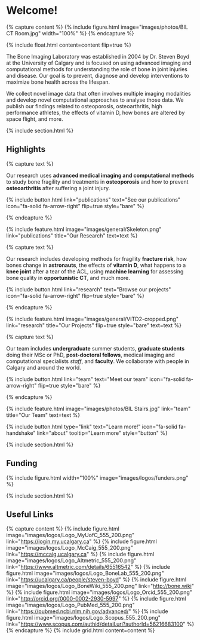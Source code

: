 ---
---
# Welcome!

{% capture content %}
  {%
    include figure.html
    image="images/photos/BIL CT Room.jpg"
    width="100%"
  %}
{% endcapture %}

{%
  include float.html
  content=content
  flip=true
%}

The Bone Imaging Laboratory was established in 2004 by Dr. Steven Boyd at the University of Calgary 
and is focused on using advanced imaging and computational methods for understanding the role of bone in joint injuries and disease.
Our goal is to prevent, diagnose and develop interventions to maximize bone health across the lifespan.

We collect novel image data that often involves multiple imaging modalities and develop novel computational approaches to analyse those data.
We publish our findings related to osteoporosis, osteoarthritis, high performance athletes, the effects of vitamin D, how bones are altered 
by space flight, and more.

{% include section.html %}

## Highlights

{% capture text %}

Our research uses **advanced medical imaging and computational methods** to study bone fragility and treatments in **osteoporosis** 
and how to prevent **osteoarthritis** after suffering a joint injury.

{%
  include button.html
  link="publications"
  text="See our publications"
  icon="fa-solid fa-arrow-right"
  flip=true
  style="bare"
%}

{% endcapture %}

{%
  include feature.html
  image="images/general/Skeleton.png"
  link="publications"
  title="Our Research"
  text=text
%}

{% capture text %}

Our research includes developing methods for fragility **fracture risk**, how bones change in **astronauts**, the effects of 
**vitamin D**, what happens to a **knee joint** after a tear of the ACL, using **machine learning** for assessing bone quality in
**opportunistic CT**, and much more.

{%
  include button.html
  link="research"
  text="Browse our projects"
  icon="fa-solid fa-arrow-right"
  flip=true
  style="bare"
%}

{% endcapture %}

{%
  include feature.html
  image="images/general/VITD2-cropped.png"
  link="research"
  title="Our Projects"
  flip=true
  style="bare"
  text=text
%}

{% capture text %}

Our team includes **undergraduate** summer students, **graduate students** doing their MSc or PhD, **post-doctoral fellows**, medical imaging
and computational specialists *staff*, and **faculty**. We collaborate with people in Calgary and around the world.


{%
  include button.html
  link="team"
  text="Meet our team"
  icon="fa-solid fa-arrow-right"
  flip=true
  style="bare"
%}

{% endcapture %}

{%
  include feature.html
  image="images/photos/BIL Stairs.jpg"
  link="team"
  title="Our Team"
  text=text
%}

{% 
  include button.html 
  type="link"
  text="Learn more!"
  icon="fa-solid fa-handshake"
  link="about"
  tooltip="Learn more"
  style="button" 
%}

{% include section.html %}

## Funding

{% include figure.html width="100%" image="images/logos/funders.png" %}

{% include section.html %}

## Useful Links
{% capture content %}
  {% include figure.html image="images/logos/Logo_MyUofC_555_200.png" link="https://login.my.ucalgary.ca" %}
  {% include figure.html image="images/logos/Logo_McCaig_555_200.png" link="https://mccaig.ucalgary.ca" %}
  {% include figure.html image="images/logos/Logo_Altmetric_555_200.png" link="https://www.altmetric.com/details/65516542" %}
  {% include figure.html image="images/logos/Logo_BoneLab_555_200.png" link="https://ucalgary.ca/people/steven-boyd" %}
  {% include figure.html image="images/logos/Logo_BoneWiki_555_200.png" link="http://bone.wiki" %}
  {% include figure.html image="images/logos/Logo_Orcid_555_200.png" link="http://orcid.org/0000-0002-2930-5997" %}
  {% include figure.html image="images/logos/Logo_PubMed_555_200.png" link="https://pubmed.ncbi.nlm.nih.gov/advanced/" %}
  {% include figure.html image="images/logos/Logo_Scopus_555_200.png" link="https://www.scopus.com/authid/detail.uri?authorId=56216683100" %}
{% endcapture %}
{% include grid.html content=content %}

